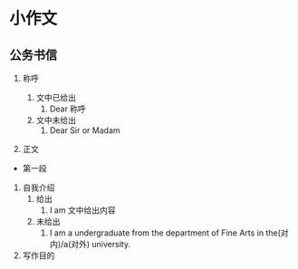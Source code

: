 # 小作文

## 公务书信

1. 称呼
   1. 文中已给出
      1. Dear 称呼
   2. 文中未给出
      1. Dear Sir or Madam

2. 正文

- 第一段

1. 自我介绍
   1. 给出
      1. I am 文中给出内容
   2. 未给出
      1. I am a undergraduate from the department of Fine Arts in the(对内)/a(对外) university.
2. 写作目的
